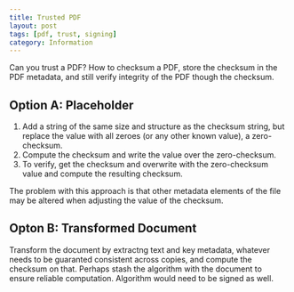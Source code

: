 ```yaml
---
title: Trusted PDF
layout: post
tags: [pdf, trust, signing]
category: Information
---
```


Can you trust a PDF? How to checksum a PDF, store the checksum in the PDF metadata, and still verify integrity of the PDF though the checksum.

<!--break-->

## Option A: Placeholder

1. Add a string of the same size and structure as the checksum string, but replace the value with all zeroes (or any other known value), a zero-checksum.
2. Compute the checksum and write the value over the zero-checksum.
3. To verify, get the checksum and overwrite with the zero-checksum value and compute the resulting checksum.

The problem with this approach is that other metadata elements of the file may be altered when adjusting the value of the checksum.

## Opton B: Transformed Document

Transform the document by extractng text and key metadata, whatever needs to be guaranted consistent across copies, and compute the checksum on that. Perhaps stash the algorithm with the document to ensure reliable computation. Algorithm would need to be signed as well.
